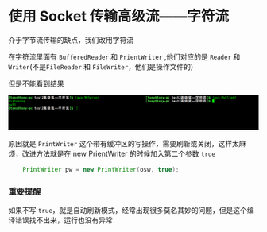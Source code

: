 # 使用 Socket 传输高级流——字符流
介于字节流传输的缺点，我们改用字符流

在字符流里面有 ```BufferedReader``` 和 ```PrientWriter``` ,他们对应的是 ```Reader``` 和 ```Writer```(不是```FileReader``` 和 ```FileWriter```，他们是操作文件的)

但是不能看到结果

![test](test2高级流——字符流.png)

原因就是 ```PrintWriter``` 这个带有缓冲区的写操作，需要刷新或关闭，这样太麻烦，[改进方法](../test3字符流改进/MyClient.java)就是在 new PrientWriter 的时候加入第二个参数 ```true```
```java
    PrintWriter pw = new PrintWriter(osw, true);
```

### 重要提醒
如果不写 ```true```，就是自动刷新模式，经常出现很多莫名其妙的问题，但是这个编译错误找不出来，运行也没有异常